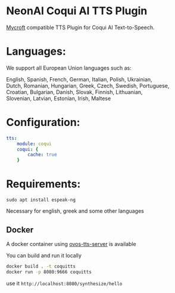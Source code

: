 # NeonAI Coqui AI TTS Plugin
[Mycroft](https://mycroft-ai.gitbook.io/docs/mycroft-technologies/mycroft-core/plugins) compatible
TTS Plugin for Coqui AI Text-to-Speech.

# Languages:
We support all European Union languages such as:

English, Spanish, French, German, Italian, Polish, Ukrainian, \
Dutch, Romanian, Hungarian, Greek, Czech, Swedish, Portuguese, \
Croatian, Bulgarian, Danish, Slovak, Finnish, Lithuanian, \
Slovenian, Latvian, Estonian, Irish, Maltese

# Configuration:
```yaml
tts:
    module: coqui
    coqui: {
        cache: true
    }
```
# Requirements:
`sudo apt install espeak-ng`

Necessary for english, greek and some other languages

## Docker

A docker container using [ovos-tts-server](https://github.com/OpenVoiceOS/ovos-tts-server) is available

You can build and run it locally

```bash
docker build . -t coquitts
docker run -p 8080:9666 coquitts
```

use it `http://localhost:8080/synthesize/hello`
